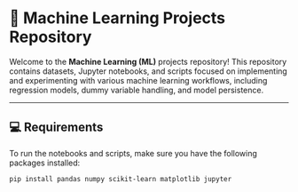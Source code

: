# 🧠 Machine Learning Projects Repository

Welcome to the **Machine Learning (ML)** projects repository! This repository contains datasets, Jupyter notebooks, and scripts focused on implementing and experimenting with various machine learning workflows, including regression models, dummy variable handling, and model persistence.

---

## 💻 Requirements

To run the notebooks and scripts, make sure you have the following packages installed:

```bash
pip install pandas numpy scikit-learn matplotlib jupyter
